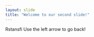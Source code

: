 ```yaml
---
layout: slide
title: "Welcome to our second slide!"
---
```

Rstansfi
Use the left arrow to go back!
